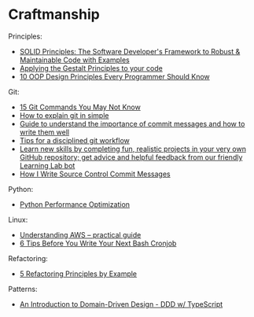 # Craftmanship

Principles:
- [SOLID Principles: The Software Developer's Framework to Robust & Maintainable Code with Examples](https://khalilstemmler.com/articles/solid-principles/solid-typescript/)
- [Applying the Gestalt Principles to your code](https://yetanotherchris.dev/clean-code/gestalt-principles/)
- [10 OOP Design Principles Every Programmer Should Know](https://hackernoon.com/10-oop-design-principles-every-programmer-should-know-f187436caf65)

Git:
- [15 Git Commands You May Not Know](https://zaiste.net/15-git-commands-you-may-not-know/)
- [How to explain git in simple](https://smusamashah.github.io/blog/2017/10/14/explain-git-in-simple-words)
- [Guide to understand the importance of commit messages and how to write them well](https://github.com/RomuloOliveira/commit-messages-guide)
- [Tips for a disciplined git workflow](https://drewdevault.com/2019/02/25/Using-git-with-discipline.html)
- [Learn new skills by completing fun, realistic projects in your very own GitHub repository; get advice and helpful feedback from our friendly Learning Lab bot](https://lab.github.com)
- [How I Write Source Control Commit Messages](https://dev.to/rachelsoderberg/writing-good-source-control-commit-messages-2j2m)

Python:
- [Python Performance Optimization](https://stackabuse.com/python-performance-optimization/)

Linux:
- [Understanding AWS – practical guide](https://devarea.com/understanding-awk-practical-guide/)
- [6 Tips Before You Write Your Next Bash Cronjob](https://yasoob.me/posts/6-tips-before-you-write-your-next-bash-cronjob/)

Refactoring:
- [5 Refactoring Principles by Example](https://blog.tlinkowski.pl/2019/5-refactoring-principles-by-example/)

Patterns:
- [An Introduction to Domain-Driven Design - DDD w/ TypeScript](https://khalilstemmler.com/articles/domain-driven-design-intro/)
